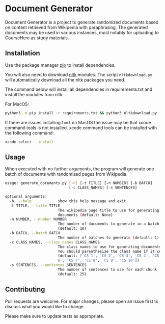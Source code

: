 # Document Generator

Document Generator is a project to generate randomized documents based on content retrieved from Wikipedia with paraphrasing. The generated documents may be used in various instances, most notably for uploading to CourseHero as study materials.

## Installation

Use the package manager [pip](https://pip.pypa.io/en/stable/) to install dependencies.

You will also need to download [nltk](https://www.nltk.org/) modules. The script `nltkdownload.py` will automatically download all the nltk packages you need.

The command below will install all dependencies in requirements.txt and install the modules from nltk

For MacOS:

```bash
python3 -m pip install -r requirements.txt && python3 nltkdownload.py
```

If there are issues installing `lxml` on MacOS the issue may be that xcode command tools is not installed. xcode command tools can be installed with the following command:

```bash
xcode-select --install
```

## Usage

When executed with no further arguments, the program will generate one batch of documents with randomized pages from Wikipedia.

```bash
usage: generate_documents.py [-h] [-t TITLE] [-n NUMBER] [-b BATCH]
                             [-c CLASS_NAMES] [-s SENTENCES]

optional arguments:
  -h, --help            show this help message and exit
  -t TITLE, --title TITLE
                        The wikipedia page title to use for generating
                        documents (default: None)
  -n NUMBER, --number NUMBER
                        The number of documents to generate in a batch
                        (default: 10)
  -b BATCH, --batch BATCH
                        The number of batches to generate (default: 1)
  -c CLASS_NAMES, --class_names CLASS_NAMES
                        The class names to use for generating documents.
                        You should parenthesize the class name if it contains white spaces.
                        (default: ['CS 1', 'CS 2', 'CS 3', 'CS 4', 'CS 5', 'CS
                        6', 'CS 7', 'CS 8', 'CS 9', 'CS 10'])
  -s SENTENCES, --sentences SENTENCES
                        The number of sentences to use for each chunk
                        (default: 25)

```

## Contributing

Pull requests are welcome. For major changes, please open an issue first to discuss what you would like to change.

Please make sure to update tests as appropriate.
